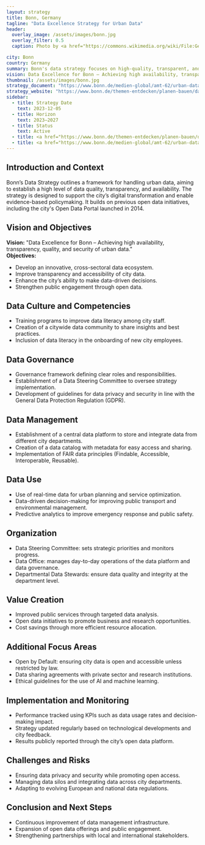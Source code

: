 ```yaml
---
layout: strategy
title: Bonn, Germany
tagline: "Data Excellence Strategy for Urban Data"
header:
  overlay_image: /assets/images/bonn.jpg
  overlay_filter: 0.5
  caption: Photo by <a href="https://commons.wikimedia.org/wiki/File:General_view_over_bonn_(cropped).jpg" target="_blank">Matthias Zepper</a>, <a href="https://creativecommons.org/licenses/by-sa/3.0" target="_blank">CC BY-SA 3.0</a>, via Wikimedia Commons

city: Bonn
country: Germany
summary: Bonn's data strategy focuses on high-quality, transparent, and secure management of urban data to improve decision-making and public services.
vision: Data Excellence for Bonn – Achieving high availability, transparency, quality, and security of urban data.
thumbnail: /assets/images/bonn.jpg
strategy_document: "https://www.bonn.de/medien-global/amt-62/urban-data-management/2024-04-25_Datenstrategie-udr_Version1.0.pdf"
strategy_website: "https://www.bonn.de/themen-entdecken/planen-bauen/datenstrategie-urbaner-daten.php"
sidebar:
  - title: Strategy Date
    text: 2023-12-05
  - title: Horizon
    text: 2023–2027
  - title: Status
    text: Active
  - title: <a href="https://www.bonn.de/themen-entdecken/planen-bauen/datenstrategie-urbaner-daten.php">Website</a>
  - title: <a href="https://www.bonn.de/medien-global/amt-62/urban-data-management/2024-04-25_Datenstrategie-udr_Version1.0.pdf">Document</a>
---
```


## Introduction and Context
Bonn’s Data Strategy outlines a framework for handling urban data, aiming to establish a high level of data quality, transparency, and availability. The strategy is designed to support the city’s digital transformation and enable evidence-based policymaking. It builds on previous open data initiatives, including the city's Open Data Portal launched in 2014.

## Vision and Objectives
**Vision:** "Data Excellence for Bonn – Achieving high availability, transparency, quality, and security of urban data."  
**Objectives:**  
- Develop an innovative, cross-sectoral data ecosystem.  
- Improve transparency and accessibility of city data.  
- Enhance the city’s ability to make data-driven decisions.  
- Strengthen public engagement through open data.  

## Data Culture and Competencies
- Training programs to improve data literacy among city staff.  
- Creation of a citywide data community to share insights and best practices.  
- Inclusion of data literacy in the onboarding of new city employees.  

## Data Governance
- Governance framework defining clear roles and responsibilities.  
- Establishment of a Data Steering Committee to oversee strategy implementation.  
- Development of guidelines for data privacy and security in line with the General Data Protection Regulation (GDPR).  

## Data Management
- Establishment of a central data platform to store and integrate data from different city departments.  
- Creation of a data catalog with metadata for easy access and sharing.  
- Implementation of FAIR data principles (Findable, Accessible, Interoperable, Reusable).  

## Data Use
- Use of real-time data for urban planning and service optimization.  
- Data-driven decision-making for improving public transport and environmental management.  
- Predictive analytics to improve emergency response and public safety.  

## Organization
- Data Steering Committee: sets strategic priorities and monitors progress.  
- Data Office: manages day-to-day operations of the data platform and data governance.  
- Departmental Data Stewards: ensure data quality and integrity at the department level.  

## Value Creation
- Improved public services through targeted data analysis.  
- Open data initiatives to promote business and research opportunities.  
- Cost savings through more efficient resource allocation.  

## Additional Focus Areas
- Open by Default: ensuring city data is open and accessible unless restricted by law.  
- Data sharing agreements with private sector and research institutions.  
- Ethical guidelines for the use of AI and machine learning.  

## Implementation and Monitoring
- Performance tracked using KPIs such as data usage rates and decision-making impact.  
- Strategy updated regularly based on technological developments and city feedback.  
- Results publicly reported through the city’s open data platform.  

## Challenges and Risks
- Ensuring data privacy and security while promoting open access.  
- Managing data silos and integrating data across city departments.  
- Adapting to evolving European and national data regulations.  

## Conclusion and Next Steps
- Continuous improvement of data management infrastructure.  
- Expansion of open data offerings and public engagement.  
- Strengthening partnerships with local and international stakeholders.  
